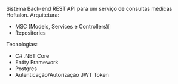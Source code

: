 Sistema Back-end REST API para um serviço de consultas médicas Hoftalon.
Arquitetura:
- MSC (Models, Services e Controllers)[
- Repositories

Tecnologias: 
- C# .NET Core
- Entity Framework
- Postgres
- Autenticação/Autorização JWT Token
